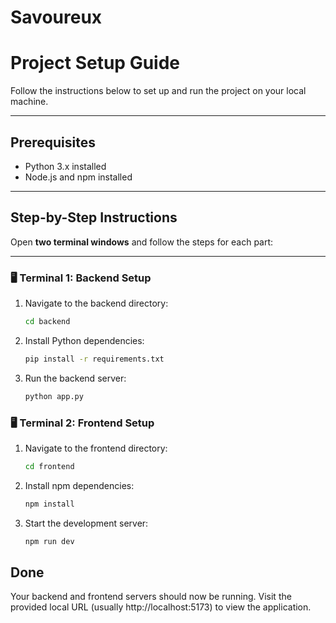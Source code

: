 # Savoureux

# Project Setup Guide

Follow the instructions below to set up and run the project on your local machine.

---

## Prerequisites

- Python 3.x installed
- Node.js and npm installed

---

## Step-by-Step Instructions

Open **two terminal windows** and follow the steps for each part:

---

### 🖥 Terminal 1: Backend Setup

1. Navigate to the backend directory:

   ```bash
   cd backend

2. Install Python dependencies:

   ```bash
   pip install -r requirements.txt

3. Run the backend server:
   ```bash
   python app.py

### 🖥 Terminal 2: Frontend Setup

1. Navigate to the frontend directory:

   ```bash
   cd frontend

2. Install npm dependencies:

   ```bash
   npm install

3. Start the development server:
   ```bash
   npm run dev

## Done

Your backend and frontend servers should now be running. Visit the provided local URL (usually http://localhost:5173) to view the application.
